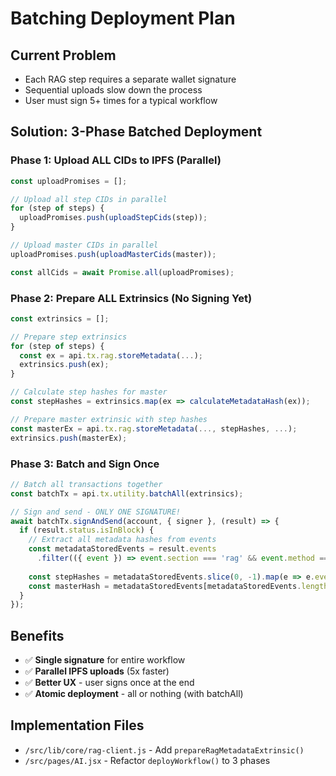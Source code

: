 # Batching Deployment Plan

## Current Problem
- Each RAG step requires a separate wallet signature
- Sequential uploads slow down the process
- User must sign 5+ times for a typical workflow

## Solution: 3-Phase Batched Deployment

### Phase 1: Upload ALL CIDs to IPFS (Parallel)
```javascript
const uploadPromises = [];

// Upload all step CIDs in parallel
for (step of steps) {
  uploadPromises.push(uploadStepCids(step));
}

// Upload master CIDs in parallel
uploadPromises.push(uploadMasterCids(master));

const allCids = await Promise.all(uploadPromises);
```

### Phase 2: Prepare ALL Extrinsics (No Signing Yet)
```javascript
const extrinsics = [];

// Prepare step extrinsics
for (step of steps) {
  const ex = api.tx.rag.storeMetadata(...);
  extrinsics.push(ex);
}

// Calculate step hashes for master
const stepHashes = extrinsics.map(ex => calculateMetadataHash(ex));

// Prepare master extrinsic with step hashes
const masterEx = api.tx.rag.storeMetadata(..., stepHashes, ...);
extrinsics.push(masterEx);
```

### Phase 3: Batch and Sign Once
```javascript
// Batch all transactions together
const batchTx = api.tx.utility.batchAll(extrinsics);

// Sign and send - ONLY ONE SIGNATURE!
await batchTx.signAndSend(account, { signer }, (result) => {
  if (result.status.isInBlock) {
    // Extract all metadata hashes from events
    const metadataStoredEvents = result.events
      .filter(({ event }) => event.section === 'rag' && event.method === 'MetadataStored');
    
    const stepHashes = metadataStoredEvents.slice(0, -1).map(e => e.event.data[0]);
    const masterHash = metadataStoredEvents[metadataStoredEvents.length - 1].event.data[0];
  }
});
```

## Benefits
- ✅ **Single signature** for entire workflow
- ✅ **Parallel IPFS uploads** (5x faster)
- ✅ **Better UX** - user signs once at the end
- ✅ **Atomic deployment** - all or nothing (with batchAll)

## Implementation Files
- `/src/lib/core/rag-client.js` - Add `prepareRagMetadataExtrinsic()`
- `/src/pages/AI.jsx` - Refactor `deployWorkflow()` to 3 phases

